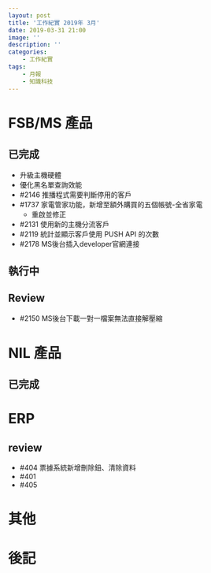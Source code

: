```yaml
---
layout: post
title: '工作紀實 2019年 3月'
date: 2019-03-31 21:00
image: ''
description: ''
categories:
    - 工作紀實
tags:
    - 月報
    - 知識科技
---
```


# FSB/MS 產品

## 已完成

* 升級主機硬體
* 優化黑名單查詢效能
* #2146 推播程式需要判斷停用的客戶 
* #1737 家電管家功能，新增至額外購買的五個帳號-全省家電 
    + 重啟並修正
* #2131 使用新的主機分流客戶
* #2119 統計並顯示客戶使用 PUSH API 的次數 
* #2178 MS後台插入developer官網連接

## 執行中


## Review

* #2150 MS後台下載一對一檔案無法直接解壓縮 

# NIL 產品

## 已完成

# ERP

## review

* #404 票據系統新增刪除鈕、清除資料
* #401
* #405

# 其他

# 後記
